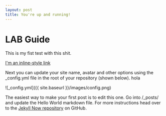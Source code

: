 ```yaml
---
layout: post
title: You're up and running!
---
```


# LAB Guide

This is my fist test with this shit. 


[I'm an inline-style link](https://www.google.com)



Next you can update your site name, avatar and other options using the _config.yml file in the root of your repository (shown below). hola 

![_config.yml]({{ site.baseurl }}/images/config.png)

The easiest way to make your first post is to edit this one. Go into /_posts/ and update the Hello World markdown file. For more instructions head over to the [Jekyll Now repository](https://github.com/barryclark/jekyll-now) on GitHub.
